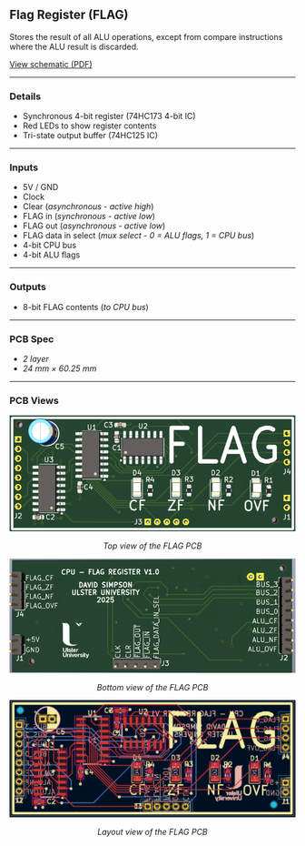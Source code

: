 ## Flag Register (FLAG)

Stores the result of all ALU operations, except from compare instructions where the ALU result is discarded.

[View schematic (PDF)](FLAG_schematic.pdf)

---

### Details

- Synchronous 4-bit register (74HC173 4-bit IC)
- Red LEDs to show register contents
- Tri-state output buffer (74HC125 IC)

---

### Inputs

- 5V / GND
- Clock
- Clear (*asynchronous - active high*)
- FLAG in (*synchronous - active low*)
- FLAG out (*asynchronous - active low*)
- FLAG data in select (*mux select - 0 = ALU flags, 1 = CPU bus*)
- 4-bit CPU bus
- 4-bit ALU flags

---

### Outputs

- 8-bit FLAG contents (*to CPU bus*)

---

### PCB Spec

- *2 layer*
- *24 mm × 60.25 mm*

---

### PCB Views

<p align="center">
  <img src="../../images/flag_pcb_top.PNG" alt="FLAG pcb top" width="600"/>
</p>
<p align="center"><em>Top view of the FLAG PCB</em></p>

<p align="center">
  <img src="../../images/flag_pcb_bottom.PNG" alt="FLAG pcb bottom" width="600"/>
</p>
<p align="center"><em>Bottom view of the FLAG PCB</em></p>

<p align="center">
  <img src="../../images/flag_pcb_design.PNG" alt="FLAG pcb design" width="600"/>
</p>
<p align="center"><em>Layout view of the FLAG PCB</em></p>

